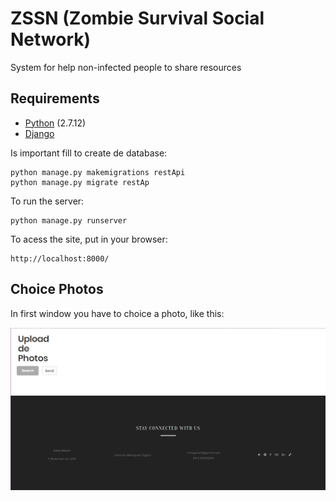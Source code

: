 # ZSSN (Zombie Survival Social Network)

System for help non-infected people to share resources

## Requirements

* [Python](https://www.python.org/downloads/release/python-2712/) (2.7.12)
* [Django](https://docs.djangoproject.com/pt-br/2.0/)

Is important fill to create de database:

```
python manage.py makemigrations restApi
python manage.py migrate restAp

```
To run the server:

```
python manage.py runserver

```

To acess the site, put in your browser:

```
http://localhost:8000/

```

## Choice Photos

In first window you have to choice a photo, like this:

![Initial](https://github.com/IreneGinani/Galeria/raw/master/documentation/telainicio-sm.png)